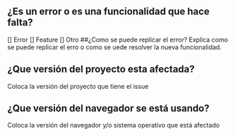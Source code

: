 ## ¿Es un error o es una funcionalidad que hace falta?
[] Error
[] Feature
[] Otro
 ##¿Como se puede replicar el error?
 Explica como se puede replicar el erro o como se uede resolver la nueva funcionalidad.
 ## ¿Que versión del proyecto esta afectada?
 Coloca la versión del proyecto que tiene el issue
 ## ¿Que versión del navegador se está usando?
 Coloca la versión del navegador y/o sistema operativo que está afectado
